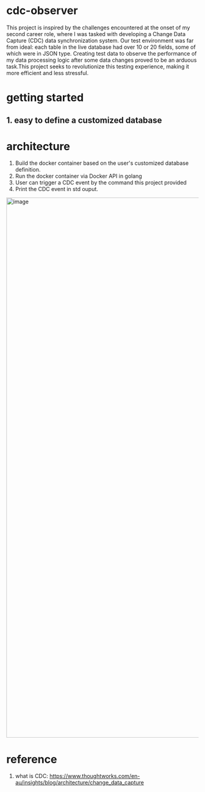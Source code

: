 # cdc-observer
This project is inspired by the challenges encountered at the onset of my second career role, where I was tasked with developing a Change Data Capture (CDC) data synchronization system. Our test environment was far from ideal: each table in the live database had over 10 or 20 fields, some of which were in JSON type. Creating test data to observe the performance of my data processing logic after some data changes proved to be an arduous task.This project seeks to revolutionize this testing experience, making it more efficient and less stressful.

# getting started
## 1. easy to define a customized database



# architecture
1. Build the docker container based on the user's customized database definition.
2. Run the docker container via Docker API in golang
3. User can trigger a CDC event by the command this project provided
4. Print the CDC event in std ouput.
<img width="1415" alt="image" src="https://github.com/user-attachments/assets/e8ec487f-130b-4e39-8941-70c188afd318">


# reference
1. what is CDC: https://www.thoughtworks.com/en-au/insights/blog/architecture/change_data_capture



